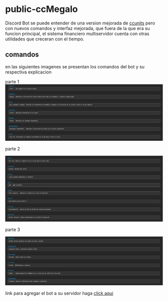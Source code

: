 # public-ccMegalo
Discord Bot se puede entender de una version mejorada de [ccunits](https://github.com/scyth3-c/bot-public-ccunits) pero con nuevos comandos y interfaz mejorada, que fuera de la que era su funcion principal, el sistema financiero multiservidor cuenta con otras utilidades que creceran con el tiempo.

## comandos

en las siguientes imagenes se presentan los comandos del bot y su respectiva explicacion

parte 1
![one](help-img/one.png)



parte 2 

![two](help-img/two.png)



parte 3

![three](help-img/three.png)



link para agregar el bot a su servidor haga [click aqui](https://discord.com/api/oauth2/authorize?client_id=832815877266997248&permissions=0&scope=bot)




